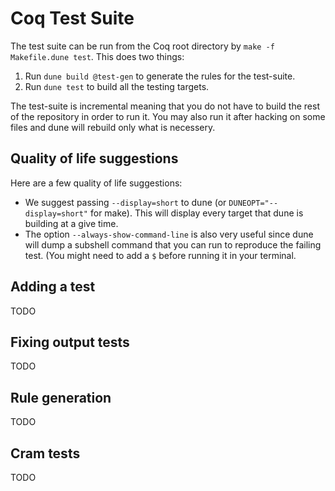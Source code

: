 # Coq Test Suite

The test suite can be run from the Coq root directory by
`make -f Makefile.dune test`. This does two things:
  1. Run `dune build @test-gen` to generate the rules for the test-suite.
  2. Run `dune test` to build all the testing targets.

The test-suite is incremental meaning that you do not have to build the rest of
the repository in order to run it. You may also run it after hacking on some
files and dune will rebuild only what is necessery.

## Quality of life suggestions

Here are a few quality of life suggestions:
  + We suggest passing `--display=short` to dune (or `DUNEOPT="--display=short"`
    for make). This will display every target that dune is building at a give
    time.
  + The option `--always-show-command-line` is also very useful since dune will
    dump a subshell command that you can run to reproduce the failing test. (You might need to add a `$` before running it in your terminal.


## Adding a test
TODO

## Fixing output tests
TODO

## Rule generation
TODO

## Cram tests
TODO
